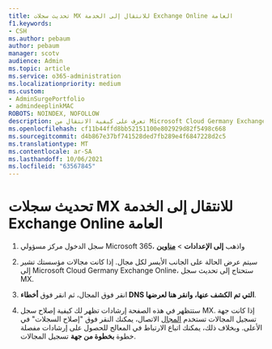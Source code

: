```yaml
---
title: تحديث سجلات MX للانتقال إلى الخدمة Exchange Online العامة
f1.keywords:
- CSH
ms.author: pebaum
author: pebaum
manager: scotv
audience: Admin
ms.topic: article
ms.service: o365-administration
ms.localizationpriority: medium
ms.custom:
- AdminSurgePortfolio
- admindeeplinkMAC
ROBOTS: NOINDEX, NOFOLLOW
description: تعرف على كيفية الانتقال من Microsoft Cloud Germany Exchange Online إلى الخدمة Exchange Online العامة
ms.openlocfilehash: cf11b44ffd8bb52151100e802929d82f5498c668
ms.sourcegitcommit: d4b867e37bf741528ded7fb289e4f6847228d2c5
ms.translationtype: MT
ms.contentlocale: ar-SA
ms.lasthandoff: 10/06/2021
ms.locfileid: "63567845"
---
```

# <a name="update-your-mx-records-to-transition-to-the-global-exchange-online-service"></a>تحديث سجلات MX للانتقال إلى الخدمة Exchange Online العامة

1. سجل الدخول مركز مسؤولي Microsoft 365، واذهب **إلى الإعدادات** >  <a href="https://go.microsoft.com/fwlink/p/?linkid=834818" target="_blank">**مناوين**</a>

2. سيتم عرض الحالة على الجانب الأيسر لكل مجال. إذا كانت مجالات مؤسستك تشير إلى Microsoft Cloud Germany Exchange Online، ستحتاج إلى تحديث سجل MX.

3. انقر فوق المجال، ثم انقر فوق **أخطاء DNS التي تم الكشف عنها، وانقر هنا لعرضها**.

4. ستتظهر في هذه الصفحة إرشادات تظهر لك كيفية إصلاح سجل MX. إذا كانت جهة تسجيل المجالات تستخدم [المجال](../setup/add-domain.md#registrars-with-domain-connect) الاتصال، يمكنك النقر فوق "إصلاح السجلات" في الأعلى. وبخلاف ذلك، يمكنك اتباع الارتباط في المعالج للحصول على إرشادات مفصلة خطوة **بخطوة من جهة** تسجيل المجالات.